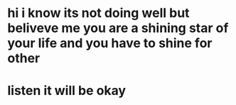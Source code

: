 # hi i know its not doing well but beliveve me you are a shining star of your life and you have to shine for other 
# listen it will be okay 

